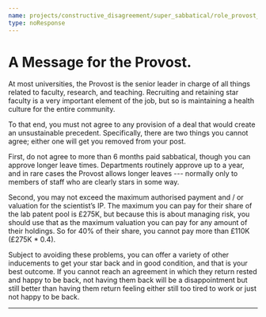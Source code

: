 ```yaml
---
name: projects/constructive_disagreement/super_sabbatical/role_provost_pep_talk.md
type: noResponse
---
```


# A Message for the Provost.

At most universities, the Provost is the senior leader in charge of all things related to faculty, research, and teaching. Recruiting and retaining star faculty is a very important element of the job, but so is maintaining a health culture for the entire community. 

To that end, you must not agree to any provision of a deal that would create an unsustainable precedent. Specifically, there are two things you cannot agree; either one will get you removed from your post. 

First, do not agree to more than 6 months paid sabbatical, though you can approve longer leave times. Departments routinely approve up to a year, and in rare cases the Provost allows longer leaves --- normally only to members of staff who are clearly stars in some way. 

Second, you may not exceed the maximum authorised payment and / or valuation for the scientist’s IP. The maximum you can pay for their share of the lab patent pool is £275K, but because this is about managing risk, you should use that as the maximum valuation you can pay for any amount of their holdings. So for 40% of their share, you cannot pay more than £110K (£275K * 0.4). 

Subject to avoiding these problems, you can offer a variety of other inducements to get your star back and in good condition, and that is your best outcome. If you cannot reach an agreement in which they return rested and happy to be back, not having them back will be a disappointment but still better than having them return feeling either still too tired to work or just not happy to be back.

---